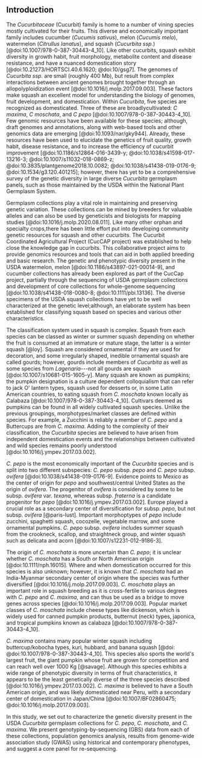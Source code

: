 ## Introduction

The *Cucurbitaceae* (Cucurbit) family is home to a number of vining species 
mostly cultivated for their fruits. 
This diverse and economically important family includes cucumber (*Cucumis sativus*), melon (*Cucumis melo*), watermelon (*Citrullus lanatus*), and squash (*Cucurbita ssp.*)[@doi:10.1007/978-0-387-30443-4_10]. 
Like other cucurbits, squash exhibit diversity in growth habit, fruit morphology, metabolite content and disease resistance, and have a nuanced domestication story [@doi:10.21273/HORTSCI.40.6.1620; @doi:10/gsg7]. 
The genomes of *Cucurbita ssp.* are small (roughly 400 Mb), but result from complex interactions between ancient genomes brought together through an allopolyploidization event [@doi:10.1016/j.molp.2017.09.003]. 
These factors make squash an excellent model for understanding the biology of genomes, fruit development, and domestication.
Within *Cucurbita*, five species are recognized as domesticated. 
Three of these are broadlycultivated: *C maxima*, *C moschata*, and *C pepo* [@doi:10.1007/978-0-387-30443-4_10]. 
Few genomic resources have been available for these species; although, draft genomes and annotations, along with  web-based tools and other genomics data are emerging [@doi:10.1093/nar/gky944]. 
Already, these resources have been used to elucidate the genetics of fruit quality, growth habit, disease resistance, and to increase the efficiency of cucurbit improvement [@doi:10.1186/s12864-016-3439-y; @doi:10.1038/s41598-017-13216-3; @doi:10.1007/s11032-018-0869-z; @doi:10.3835/plantgenome2018.10.0082; @doi:10.1038/s41438-019-0176-9; @doi:10.1534/g3.120.401215]; however, there has yet to be a comprehensive survey of the genetic diversity in large diverse *Cucurbita* germplasm panels, such as those maintained by the USDA within the National Plant Germplasm System.

Germplasm collections play a vital role in maintaining and preserving genetic variation. 
These collections can be mined by breeders for valuable alleles and can also be used by geneticists and biologists for mapping studies [@doi:10.1016/j.molp.2020.08.011]. 
Like many other orphan and specialty crops,there has been little effort put into developing community genetic resources for squash and other cucurbits.
The Cucurbit Coordinated Agricultural Project (CucCAP project) was established to help close the knowledge gap in cucurbits. 
This collaborative project aims to provide genomics resources and tools that can aid in both applied breeding and basic research. 
The genetic and phenotypic diversity present in the USDA watermelon, melon [@doi:10.1186/s43897-021-00014-9], and cucumber collections has already been explored as part of the CucCap project, partially through the sequencing of USDA germplasm collections and development of core collections for whole-genome sequencing [@doi:10.1038/s41438-018-0080-8; @doi:10.1111/pbi.13136].
The diverse specimens of the USDA squash collections have yet to be well characterized at the genetic level;although, an elaborate system has been established for classifying squash based on species and various other characteristics.
	
The classification system used in squash is complex. 
Squash from each species can be classed as winter or summer squash depending on whether the fruit is consumed at an immature or mature stage, the latter is a winter squash [@loy]. 
Squash are considered ornamental if they are used for decoration, and some irregularly shaped, inedible ornamental squash are called gourds; however, gourds include members of *Cucurbita* as well as some species from *Lagenaria*---not all gourds are squash [@doi:10.1007/s10681-015-1605-y]. 
Many squash are known as pumpkins; the pumpkin designation is a culture dependent colloquialism that can refer to jack O' lantern types, squash used for desserts or, in some Latin American countries, to eating squash from *C. moschata* known locally as Calabaza [@doi:10.1007/978-0-387-30443-4_10]. 
Cultivars deemed as pumpkins can be found in all widely cultivated squash species. 
Unlike the previous groupings, morphotypes/market classes are defined within species.
For example, a Zucchini is reliably a member of *C. pepo* and a Buttercups are from *C. maxima*. 
Adding to the complexity of their classification, the *Cucurbita* species are believed to have arisen from independent domestication events and the relationships between cultivated and wild species remains poorly understood [@doi:10.1016/j.ympev.2017.03.002].
	
*C. pepo* is the most economically important of the *Cucurbita* species and is split into two different subspecies: *C. pepo* subsp. *pepo* and *C. pepo* subsp. *ovifera* [@doi:10.1038/s41438-019-0176-9]. 
Evidence points to Mexico as the center of origin for *pepo* and southwest/central United States as the origin of *ovifera*. The progenitor of *ovifera* is considered by some to be subsp. *ovifera* var. *texana*, whereas subsp. *fraterna* is a candidate progenitor for *pepo* [@doi:10.1016/j.ympev.2017.03.002]. 
Europe played a crucial role as a secondary center of diversification for subsp. *pepo*, but not subsp. *ovifera* [@paris-lust]. 
Important morphoptypes of *pepo* include  zucchini, spaghetti squash, cocozelle, vegetable marrow, and some ornamental pumpkins.
 *C. pepo* subsp. *ovifera* includes summer squash from the crookneck, scallop, and straightneck group, and winter squash such as delicata and acorn [@doi:10.1007/s12231-012-9186-3]. 
	
The origin of *C. moschata* is more uncertain than *C. pepo*; it is unclear whether *C. moschata* has a South or North American origin [@doi:10.1111/nph.16015]. 
Where and when domestication occurred for this species is also unknown; however, it is known that *C. moschata* had an India-Myanmar secondary center of origin where the species was further diversified [@doi:10.1016/j.molp.2017.09.003]. 
*C. moschata* plays an important role in squash breeding as it is cross-fertile to various degrees with *C. pepo* and *C. maxima*, and can thus be used as a bridge to move genes across species [@doi:10.1016/j.molp.2017.09.003]. 
Popular market classes of *C. moschata* include cheese types like dickenson, which is widely used for canned pumpkin products, butternut (neck) types, japonica, and tropical pumpkins known as calabaza [@doi:10.1007/978-0-387-30443-4_10].
	
*C. maxima* contains many popular winter squash including buttercup/kobocha types, kuri, hubbard, and banana squash [@doi: @doi:10.1007/978-0-387-30443-4_10]. 
This species also sports the world's largest fruit, the giant pumpkin whose fruit are grown for competition and can reach well over 1000 Kg [@savage]. 
Although this species exhibits a wide range of phenotypic diversity in terms of fruit characteristics, it appears to be the least genetically diverse of the three species described [@doi:10.1016/j.ympev.2017.03.002].
 *C. maxima* is believed to have a South American origin, and was likely domesticated near Peru, with a secondary center of domestication in Japan/China [@doi:10.1007/BF02860475; @doi:10.1016/j.molp.2017.09.003].

 In this study, we set out to characterize the genetic diversity present in the USDA *Cucurbita* germplasm collections for *C. pepo*, *C. moschata*, and *C. maxima*. 
We present genotyping-by-sequencing (GBS) data from each of these collections, population genomics analysis, results from genome-wide association study (GWAS) using historical and contemporary phenotypes, and suggest a core panel for re-sequencing.
